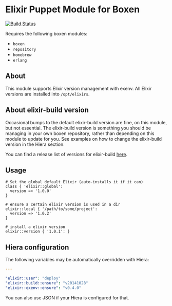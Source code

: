 # Elixir Puppet Module for Boxen

[![Build Status](https://travis-ci.org/orien/puppet-elixir.svg?branch=master)](https://travis-ci.org/orien/puppet-elixir)

Requires the following boxen modules:

* `boxen`
* `repository`
* `homebrew`
* `erlang`

## About

This module supports Elixir version management with exenv. All Elixir versions
are installed into `/opt/elixirs`.

## About elixir-build version

Occasional bumps to the default elixir-build version are fine, on this module,
but not essential. The elixir-build version is something you should be managing
in your own boxen repository, rather than depending on this module to update
for you. See examples on how to change the elixir-build version in the Hiera
section.

You can find a release list of versions for elixir-build
[here](https://github.com/mururu/elixir-build/releases).

## Usage

```puppet
# Set the global default Elixir (auto-installs it if it can)
class { 'elixir::global':
  version => '1.0.0'
}

# ensure a certain elixir version is used in a dir
elixir::local { '/path/to/some/project':
  version => '1.0.2'
}

# install a elixir version
elixir::version { '1.0.1': }
```

## Hiera configuration

The following variables may be automatically overridden with Hiera:

``` yaml
---

"elixir::user": "deploy"
"elixir::build::ensure": "v20141028"
"elixir::exenv::ensure": "v0.4.0"
```

You can also use JSON if your Hiera is configured for that.
